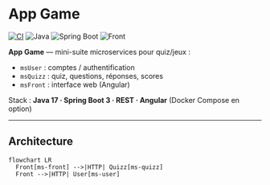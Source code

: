# App Game

[![CI](https://github.com/capaub/app-game/actions/workflows/ci.yml/badge.svg?branch=main)](https://github.com/capaub/app-game/actions/workflows/ci.yml)
![Java](https://img.shields.io/badge/Java-17-informational)
![Spring Boot](https://img.shields.io/badge/Spring%20Boot-3.x-informational)
![Front](https://img.shields.io/badge/Front-Angular-informational)

**App Game** — mini-suite microservices pour quiz/jeux :
- `msUser` : comptes / authentification
- `msQuizz` : quiz, questions, réponses, scores
- `msFront` : interface web (Angular)

Stack : **Java 17 · Spring Boot 3 · REST · Angular** (Docker Compose en option)

---

## Architecture
```mermaid
flowchart LR
  Front[ms-front] -->|HTTP| Quizz[ms-quizz]
  Front -->|HTTP| User[ms-user]
